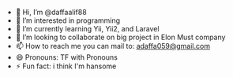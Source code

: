 - 👋 Hi, I’m @daffaalif88
- 👀 I’m interested in programming
- 🌱 I’m currently learning Yii, Yii2, and Laravel
- 💞️ I’m looking to collaborate on big project in Elon Must company
- 📫 How to reach me you can mail to: adaffa059@gmail.com
- 😄 Pronouns: TF with Pronouns
- ⚡ Fun fact: i think I'm hansome

<!---
daffaalif88/daffaalif88 is a ✨ special ✨ repository because its `README.md` (this file) appears on your GitHub profile.
You can click the Preview link to take a look at your changes.
--->
